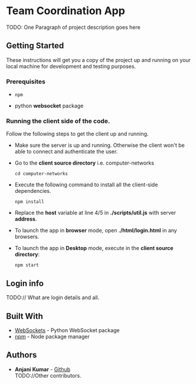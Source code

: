 # Team Coordination App

TODO: One Paragraph of project description goes here

## Getting Started

These instructions will get you a copy of the project up and running on your local machine for development and testing purposes. 

### Prerequisites


* ```npm```

* python **websocket** package


### Running the client side of the code.

Follow the following steps to get the client up and running.

* Make sure the server is up and running. Otherwise the client won't be able to connect and authenticate the user.
* Go to the **client source directory** i.e. computer-networks

  ``` cd computer-networks ```
* Execute the following command to install all the client-side dependencies.  

  ``` npm install ```
* Replace the **host** variable at line 4/5 in **./scripts/util.js** with server **address**. 
* To launch the app in **browser** mode, open **./html/login.html** in any browsers.
* To launch the app in **Desktop** mode, execute in the **client source directory**:

  ```npm start```


## Login info
TODO:// What are login details and all.


## Built With

* [WebSockets](https://pypi.org/project/websockets/) - Python WebSocket package
* [npm](https://www.npmjs.com/) - Node package manager

## Authors

* **Anjani Kumar** - [Github](https://github.com/anjani-1)  
TODO://Other contributors. 


